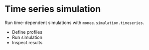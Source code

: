 
# Time series simulation

Run time-dependent simulations with `monee.simulation.timeseries`.

- Define profiles
- Run simulation
- Inspect results
